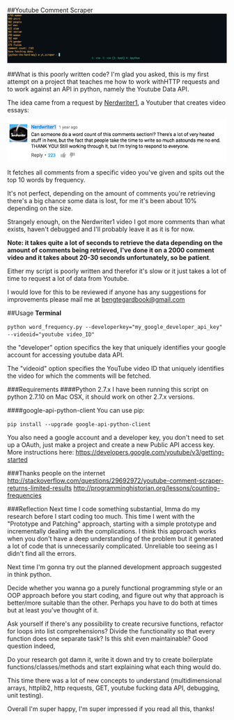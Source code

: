 ##Youtube Comment Scraper
![in-action](README/in-action.png)

##What is this poorly written code?
I'm glad you asked, this is my first attempt on a project that teaches me how to work withHTTP requests and to work against an API in python, namely the Youtube Data API. 

The idea came from a request by [Nerdwriter1](https://www.youtube.com/user/Nerdwriter1), a Youtuber that creates video essays:

![request](README/request.png)


It fetches all comments from a specific video you've given and spits out the top 10 words by frequency. 

It's not perfect, depending on the amount of comments you're retrieving there's a big chance some data is lost, for me it's been about 10% depending on the size. 

Strangely enough, on the Nerdwriter1 video I got more comments than what exists, haven't debugged and I'll probably leave it as it is for now.

**Note: it takes quite a lot of seconds to retrieve the data depending on the amount of comments being retrieved, I've done it on a 2000 comment video and it takes about 20-30 seconds unfortunately, so be patient**. 

Either my script is poorly written and therefor it's slow or it just takes a lot of time to request a lot of data from Youtube. 

I would love for this to be reviewed if anyone has any suggestions for improvements please mail me at bengtegardbook@gmail.com

##Usage
**Terminal**

`python word_frequency.py --developerkey="my_google_developer_api_key" --videoid="youtube video_ID"`

the "developer" option specifics the key that uniquely
identifies your google account for accessing youtube data API.

The "videoid" option specifies the YouTube video ID that uniquely identifies the video for which the comments will be fetched.

###Requirements
####Python 2.7.x
I have been running this script on python 2.7.10 on Mac OSX, it should work on other 2.7.x versions. 

####google-api-python-client 
You can use pip:  

`pip install --upgrade google-api-python-client`

You also need a google account and a developer key, you don't need to set up a OAuth, just make a project and create a new Public API access key. 
More instructions here: https://developers.google.com/youtube/v3/getting-started

###Thanks people on the internet
http://stackoverflow.com/questions/29692972/youtube-comment-scraper-returns-limited-results
http://programminghistorian.org/lessons/counting-frequencies

###Reflection
Next time I code something substantial, Imma do my research before I start coding too much. This time I went with the "Prototype and Patching" approach, starting with a simple prototype and incrementally dealing with the complications. I think this approach works when you don't have a deep understanding of the problem but it generated a lot of code that is unnecessarily complicated. Unreliable too seeing as I didn't find all the errors.

Next time I'm gonna try out the planned development approach suggested in think python. 

Decide whether you wanna go a purely functional programming style or an OOP approach before you start coding, and figure out why that approach is better/more suitable than the other. Perhaps you have to do both at times but at least you've thought of it. 

Ask yourself if there's any possibility to create recursive functions, refactor for loops into list comprehensions? Divide the functionality so that every function does one separate task? 
Is this shit even maintainable? Good question indeed, 

Do your research got damn it, write it down and try to create boilerplate functions/classes/methods and start explaining what each thing would do. 

This time there was a lot of new concepts to understand (multidimensional arrays, httplib2, http requests, GET, youtube fucking data API, debugging, unit testing). 

Overall I'm super happy, I'm super impressed if you read all this, thanks!




 